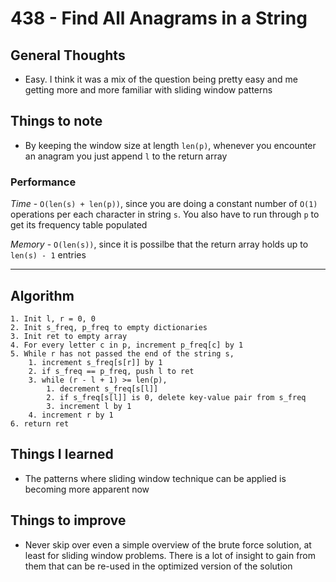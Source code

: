 # 438 - Find All Anagrams in a String

## General Thoughts
- Easy. I think it was a mix of the question being pretty easy and me getting more and more familiar with sliding window patterns

## Things to note
- By keeping the window size at length `len(p)`, whenever you encounter an anagram you just append `l` to the return array

### Performance

*Time* - `O(len(s) + len(p))`, since you are doing a constant number of `O(1)` operations per each character in string `s`. You also have to run through `p` to get its frequency table populated

*Memory* - `O(len(s))`, since it is possilbe that the return array holds up to `len(s) - 1` entries

---

## Algorithm
```
1. Init l, r = 0, 0
2. Init s_freq, p_freq to empty dictionaries
3. Init ret to empty array
4. For every letter c in p, increment p_freq[c] by 1
5. While r has not passed the end of the string s,
    1. increment s_freq[s[r]] by 1
    2. if s_freq == p_freq, push l to ret
    3. while (r - l + 1) >= len(p),
        1. decrement s_freq[s[l]]
        2. if s_freq[s[l]] is 0, delete key-value pair from s_freq
        3. increment l by 1
    4. increment r by 1
6. return ret
```
## Things I learned
- The patterns where sliding window technique can be applied is becoming more apparent now

## Things to improve
- Never skip over even a simple overview of the brute force solution, at least for sliding window problems. There is a lot of insight to gain from them that can be re-used in the optimized version of the solution